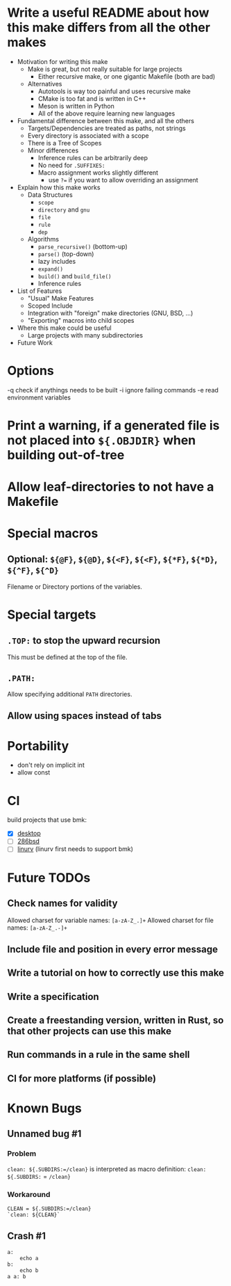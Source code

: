 # Write a useful README about how this make differs from all the other makes
- Motivation for writing this make
    - Make is great, but not really suitable for large projects
        - Either recursive make, or one gigantic Makefile (both are bad)
    - Alternatives
        - Autotools is way too painful and uses recursive make
        - CMake is too fat and is written in C++
        - Meson is written in Python
        - All of the above require learning new languages
- Fundamental difference between this make, and all the others
    - Targets/Dependencies are treated as paths, not strings
    - Every directory is associated with a scope
    - There is a Tree of Scopes
    - Minor differences
        - Inference rules can be arbitrarily deep
        - No need for `.SUFFIXES:`
        - Macro assignment works slightly different
            - use `?=` if you want to allow overriding an assignment
- Explain how this make works
    - Data Structures
        - `scope`
        - `directory` and `gnu`
        - `file`
        - `rule`
        - `dep`
    - Algorithms
        - `parse_recursive()` (bottom-up)
        - `parse()` (top-down)
        - lazy includes
        - `expand()`
        - `build()` and `build_file()`
        - Inference rules
- List of Features
    - "Usual" Make Features
    - Scoped Include
    - Integration with "foreign" make directories (GNU, BSD, ...)
    - "Exporting" macros into child scopes
- Where this make could be useful
    - Large projects with many subdirectories
- Future Work


# Options
-q	        check if anythings needs to be built
-i          ignore failing commands
-e          read environment variables

# Print a warning, if a generated file is not placed into `${.OBJDIR}` when building out-of-tree

# Allow leaf-directories to not have a Makefile

# Special macros
## Optional: `${@F}`, `${@D}`, `${<F}`, `${<F}`, `${*F}`, `${*D}`, `${^F}`, `${^D}`
Filename or Directory portions of the variables.

# Special targets
## `.TOP:` to stop the upward recursion
This must be defined at the top of the file.

## `.PATH:`
Allow specifying additional `PATH` directories.

## Allow using spaces instead of tabs

# Portability
- don't rely on implicit int
- allow const

# CI
build projects that use bmk:
- [x] [desktop](https://got.stuerz.xyz/?action=summary&path=desktop.git)
- [ ] [286bsd](https://got.stuerz.xyz/?action=summary&path=286bsd.git)
- [ ] [linurv](https://got.stuerz.xyz/?action=summary&path=linurv.git) (linurv first needs to support bmk)

# Future TODOs
## Check names for validity
Allowed charset for variable names: `[a-zA-Z_.]+`
Allowed charset for file names: `[a-zA-Z_.-]+`
## Include file and position in every error message
## Write a tutorial on how to correctly use this make
## Write a specification
## Create a freestanding version, written in Rust, so that other projects can use this make
## Run commands in a rule in the same shell
## CI for more platforms (if possible)

# Known Bugs
## Unnamed bug #1
### Problem
`clean: ${.SUBDIRS:=/clean}`
is interpreted as macro definition:
`clean: ${.SUBDIRS:` = `/clean}`
### Workaround
```make
CLEAN = ${.SUBDIRS:=/clean}
`clean: ${CLEAN}`
```
## Crash #1
```make
a:
    echo a
b:
    echo b
a a: b
```
